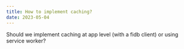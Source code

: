 ```yaml
---
title: How to implement caching?
date: 2023-05-04
---
```


Should we implement caching at app level (with a fidb client)
or using service worker?
